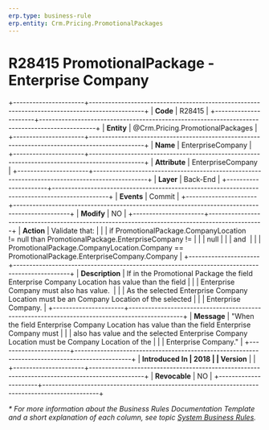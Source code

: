 ```yaml
---
erp.type: business-rule
erp.entity: Crm.Pricing.PromotionalPackages
---
```


# R28415 PromotionalPackage - Enterprise Company
+----------------------+-----------------------------------------------------------------------------------------------+
| **Code**             | R28415                                                                                        |
+----------------------+-----------------------------------------------------------------------------------------------+
| **Entity**           | @Crm.Pricing.PromotionalPackages                                                              |
+----------------------+-----------------------------------------------------------------------------------------------+
| **Name**             | EnterpriseCompany                                                                             |
+----------------------+-----------------------------------------------------------------------------------------------+
| **Attribute**        | EnterpriseCompany                                                                             |
+----------------------+-----------------------------------------------------------------------------------------------+
| **Layer**            | Back-End                                                                                      |
+----------------------+-----------------------------------------------------------------------------------------------+
| **Events**           | Commit                                                                                        |
+----------------------+-----------------------------------------------------------------------------------------------+
| **Modify**           | NO                                                                                            |
+----------------------+-----------------------------------------------------------------------------------------------+
| **Action**           | Validate that:                                                                                |
|                      | if PromotionalPackage.CompanyLocation != null than PromotionalPackage.EnterpriseCompany !=    |
|                      | null                                                                                          |
|                      | and                                                                                           |
|                      | PromotionalPackage.CompanyLocation.Company ==  PromotionalPackage.EnterpriseCompany.Company   |
+----------------------+-----------------------------------------------------------------------------------------------+
| **Description**      | If in the Promotional Package the field Enterprise Company Location has value than the field  |
|                      | Enterprise Company must also has value.                                                       |
|                      | As the selected Enterprise Company Location must be an Company Location of the selected       |
|                      | Enterprise Company.                                                                           |
+----------------------+-----------------------------------------------------------------------------------------------+
| **Message**          | \"When the field Enterprise Company Location has value than the field Enterprise Company must |
|                      | also has value and the selected Enterprise Company Location must be Company Location of the   |
|                      | Enterprise Company.\"                                                                         |
+----------------------+-----------------------------------------------------------------------------------------------+
| **Introduced In      | 2018                                                                                          |
| Version**            |                                                                                               |
+----------------------+-----------------------------------------------------------------------------------------------+
| **Revocable**        | NO                                                                                            |
+----------------------+-----------------------------------------------------------------------------------------------+

*\* For more information about the Business Rules Documentation Template and a short explanation of each column, see
topic [System Business Rules](../templates/template-description-system-business-rules.md).*
